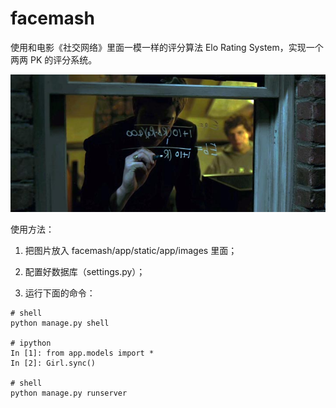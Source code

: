 # facemash

使用和电影《社交网络》里面一模一样的评分算法 Elo Rating System，实现一个两两 PK 的评分系统。

![demo image](https://github.com/ruxtain/webapps/blob/master/facemash/demo.jpg)

使用方法：

1. 把图片放入 facemash/app/static/app/images 里面；

2. 配置好数据库（settings.py）；

3. 运行下面的命令：

```
# shell
python manage.py shell

# ipython
In [1]: from app.models import *
In [2]: Girl.sync()

# shell
python manage.py runserver
```